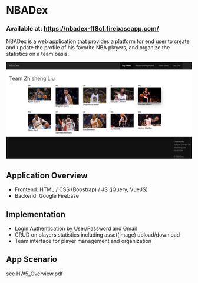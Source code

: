 # NBADex
### Available at: https://nbadex-ff8cf.firebaseapp.com/

NBADex is a web application that provides a platform for end user to create and update the profile of his favorite NBA players, and organize the statistics on a team basis.

![App Example](/public/img/add-view.png)

## Application Overview
* Frontend: HTML / CSS (Boostrap) / JS (jQuery, VueJS)
* Backend: Google Firebase

## Implementation
* Login Authentication by User/Password and Gmail
* CRUD on players statistics including asset(image) upload/download
* Team interface for player management and organization

## App Scenario
see HW5_Overview.pdf

